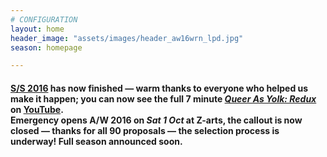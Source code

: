 ```yaml
---
# CONFIGURATION
layout: home
header_image: "assets/images/header_aw16wrn_lpd.jpg"
season: homepage

---
```

#### [S/S 2016](/current/2016-springsummer) has now finished — warm thanks to everyone who helped us make it happen; you can now see the full 7 minute [*Queer As Yolk: Redux*](/current/2016-springsummer/redux) on <a href="http://youtu.be/wx_hJ0NxfI0" target="_blank">YouTube</a>.<br>Emergency opens A/W 2016 on *Sat 1 Oct* at Z-arts, the callout is now closed — thanks for all 90 proposals — the selection process is underway! Full season announced soon. 
